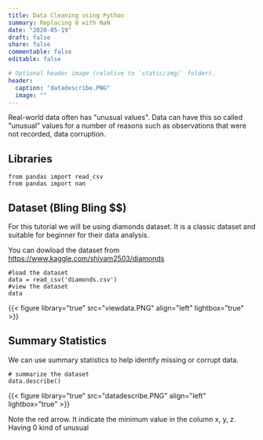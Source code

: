 ```yaml
---
title: Data Cleaning using Python
summary: Replacing 0 with NaN
date: "2020-05-19"
draft: false
share: false
commentable: false
editable: false

# Optional header image (relative to `static/img/` folder).
header:
  caption: "datadescribe.PNG"
  image: ""
---
```


Real-world data often has "unusual values". Data can have this so called "unusual" values for a number of reasons such as observations that were not recorded, data corruption.

## Libraries
```{python}
from pandas import read_csv
from pandas import nan
```

## Dataset (Bling Bling $$)
For this tutorial we will be using diamonds dataset. It is a classic dataset and suitable for beginner for their data analysis.

You can dowload the dataset from <https://www.kaggle.com/shivam2503/diamonds>

```{python}
#load the dataset
data = read_csv('diamonds.csv')
#view the dataset
data
```
{{< figure library="true" src="viewdata.PNG" align="left" lightbox="true" >}}

## Summary Statistics
We can use summary statistics to help identify missing or corrupt data.

```{python}
# summarize the dataset
data.describe()
```
{{< figure library="true" src="datadescribe.PNG" align="left" lightbox="true" >}}

Note the red arrow. It indicate the minimum value in the column x, y, z. Having 0 kind of unusual 